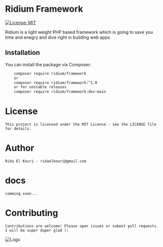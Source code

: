 # Ridium Framework

[![License: MIT](https://img.shields.io/badge/License-MIT-yellow.svg)](https://opensource.org/licenses/MIT)

Ridium is a light weight PHP based framework which is going to save you time and enegry and dive right in building web apps.

## Installation

You can install the package via Composer:

```bash
    composer require ridium/framework
    or 
    composer require ridium/framework:^1.0
    or for unstable releases
    composer require ridium/framework:dev-main

```

# License

    This project is licensed under the MIT License - see the LICENSE file for details.

# Author

    Rida El Kouri - ridaelkouri@gmail.com

# docs
    comming soon...

# Contributing

    Contributions are welcome! Please open issues or submit pull requests. I will be super duper glad ):

![Logo](https://raw.githubusercontent.com/redox132/Ridium/main/images/mypic.png)
